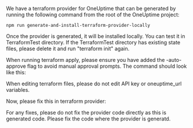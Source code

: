 We have a terraform provider for OneUptime that can be generated by running the following command from the root of the OneUptime project:

```
npm run generate-and-install-terraform-provider-locally
```

Once the provider is generated, it will be installed locally. You can test it in TerraformTest directory. If the TerraformTest directory has existing state files, please delete it and run "terraform init" again.

When running terraform apply, please ensure you have added the -auto-approve flag to avoid manual approval prompts. The command should look like this:

When editing terraform files, please do not edit API key or oneuptime_url variables. 

Now, please fix this in terraform provider: 

<PROMPT>

For any fixes, please do not fix the provider code directly as this is generated code. Please fix the code where the provider is generatd. 